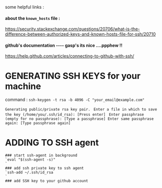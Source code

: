 some helpful links :
#### about the `known_hosts` file :
https://security.stackexchange.com/questions/20706/what-is-the-difference-between-authorized-keys-and-known-hosts-file-for-ssh/20710
#### github's documentation ---- gasp's its nice ....ppphew !!
https://help.github.com/articles/connecting-to-github-with-ssh/

# GENERATING SSH KEYS for your machine
command :
`ssh-keygen -t rsa -b 4096 -C "your_email@example.com"
`

`Generating public/private rsa key pair.
`
`Enter a file in which to save the key (/home/you/.ssh/id_rsa): [Press enter]
`
`
Enter passphrase (empty for no passphrase): [Type a passphrase]
Enter same passphrase again: [Type passphrase again]
`

# ADDING TO SSH agent

    ### start ssh-agent in background
    `eval "$(ssh-agent -s)"
    `
    ### add ssh private key to ssh agent
    `ssh-add ~/.ssh/id_rsa
    `
    ### add SSH key to your github account
